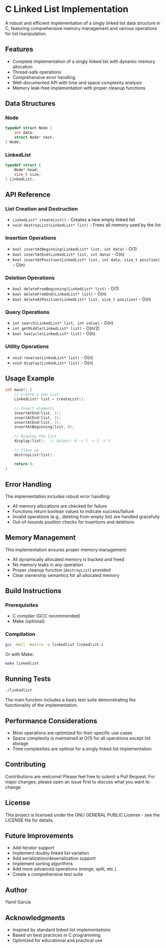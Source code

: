 # C Linked List Implementation

A robust and efficient implementation of a singly linked list data structure in C, featuring comprehensive memory management and various operations for list manipulation.

## Features

* Complete implementation of a singly linked list with dynamic memory allocation
* Thread-safe operations
* Comprehensive error handling
* Well-documented API with time and space complexity analysis
* Memory leak-free implementation with proper cleanup functions

## Data Structures

### Node
```c
typedef struct Node {
    int data;
    struct Node* next;
} Node;
```

### LinkedList
```c
typedef struct {
    Node* head;
    size_t size;
} LinkedList;
```

## API Reference

### List Creation and Destruction

* `LinkedList* createList()` - Creates a new empty linked list
* `void destroyList(LinkedList* list)` - Frees all memory used by the list

### Insertion Operations

* `bool insertAtBeginning(LinkedList* list, int data)` - O(1)
* `bool insertAtEnd(LinkedList* list, int data)` - O(n)
* `bool insertAtPosition(LinkedList* list, int data, size_t position)` - O(n)

### Deletion Operations

* `bool deleteFromBeginning(LinkedList* list)` - O(1)
* `bool deleteFromEnd(LinkedList* list)` - O(n)
* `bool deleteAtPosition(LinkedList* list, size_t position)` - O(n)

### Query Operations

* `int search(LinkedList* list, int value)` - O(n)
* `int getMiddle(LinkedList* list)` - O(n/2)
* `bool hasCycle(LinkedList* list)` - O(n)

### Utility Operations

* `void reverse(LinkedList* list)` - O(n)
* `void display(LinkedList* list)` - O(n)

## Usage Example

```c
int main() {
    // Create a new list
    LinkedList* list = createList();
    
    // Insert elements
    insertAtEnd(list, 1);
    insertAtEnd(list, 2);
    insertAtEnd(list, 3);
    insertAtBeginning(list, 0);
    
    // Display the list
    display(list);  // Output: 0 -> 1 -> 2 -> 3
    
    // Clean up
    destroyList(list);
    
    return 0;
}
```

## Error Handling

The implementation includes robust error handling:

* All memory allocations are checked for failure
* Functions return boolean values to indicate success/failure
* Invalid operations (e.g., deleting from empty list) are handled gracefully
* Out-of-bounds position checks for insertions and deletions

## Memory Management

This implementation ensures proper memory management:

* All dynamically allocated memory is tracked and freed
* No memory leaks in any operation
* Proper cleanup function (`destroyList`) provided
* Clear ownership semantics for all allocated memory

## Build Instructions

### Prerequisites

* C compiler (GCC recommended)
* Make (optional)

### Compilation

```bash
gcc -Wall -Wextra -o linkedlist linkedlist.c
```

Or with Make:

```bash
make linkedlist
```

## Running Tests

```bash
./linkedlist
```

The main function includes a basic test suite demonstrating the functionality of the implementation.

## Performance Considerations

* Most operations are optimized for their specific use cases
* Space complexity is maintained at O(1) for all operations except list storage
* Time complexities are optimal for a singly linked list implementation

## Contributing

Contributions are welcome! Please feel free to submit a Pull Request. For major changes, please open an issue first to discuss what you want to change.

## License

This project is licensed under the GNU GENERAL PUBLIC License - see the LICENSE file for details.

## Future Improvements

* Add iterator support
* Implement doubly linked list variation
* Add serialization/deserialization support
* Implement sorting algorithms
* Add more advanced operations (merge, split, etc.)
* Create a comprehensive test suite

## Author

Yamil Garcia

## Acknowledgments

* Inspired by standard linked list implementations
* Based on best practices in C programming
* Optimized for educational and practical use
